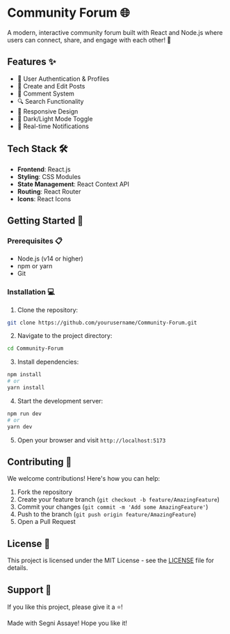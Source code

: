 # Community Forum 🌐

A modern, interactive community forum built with React and Node.js where users can connect, share, and engage with each other! 💬

## Features ✨

- 👥 User Authentication & Profiles
- 📝 Create and Edit Posts
- 💭 Comment System
- 🔍 Search Functionality
- 📱 Responsive Design
- 🌙 Dark/Light Mode Toggle
- 🔔 Real-time Notifications

## Tech Stack 🛠️

- **Frontend**: React.js
- **Styling**: CSS Modules
- **State Management**: React Context API
- **Routing**: React Router
- **Icons**: React Icons

## Getting Started 🚀

### Prerequisites 📋

- Node.js (v14 or higher)
- npm or yarn
- Git

### Installation 💻

1. Clone the repository:
```bash
git clone https://github.com/yourusername/Community-Forum.git
```

2. Navigate to the project directory:
```bash
cd Community-Forum
```

3. Install dependencies:
```bash
npm install
# or
yarn install
```

4. Start the development server:
```bash
npm run dev
# or
yarn dev
```

5. Open your browser and visit `http://localhost:5173`

## Contributing 🤝

We welcome contributions! Here's how you can help:

1. Fork the repository
2. Create your feature branch (`git checkout -b feature/AmazingFeature`)
3. Commit your changes (`git commit -m 'Add some AmazingFeature'`)
4. Push to the branch (`git push origin feature/AmazingFeature`)
5. Open a Pull Request

## License 📄

This project is licensed under the MIT License - see the [LICENSE](LICENSE) file for details.

## Support 💪

If you like this project, please give it a ⭐️!

Made with Segni Assaye! Hope you like it!
